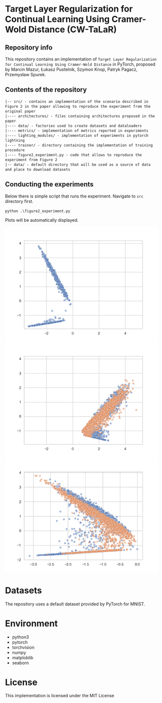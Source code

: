 # Target Layer Regularization for Continual Learning Using Cramer-Wold Distance (CW-TaLaR)

## Repository info

This repository contains an implementation of `Target Layer Regularization for Continual Learning Using Cramer-Wold Distance` in PyTorch, proposed by Marcin Mazur, Łukasz Pustelnik, Szymon Knop, Patryk Pagacz, Przemysław Spurek.

## Contents of the repository

```text
|-- src/ - contains an implementation of the scenario described in Figure 2 in the paper allowing to reproduce the experiment from the original paper
|---- architectures/ - files containing architectures proposed in the paper
|---- data/ - factories used to create datasets and dataloaders
|---- metrics/ - implementation of metrics reported in experiments
|---- lighting_modules/ - implementation of experiments in pytorch lightning
|---- trainer/ - directory containing the implementation of training procedure
|---- figure2_experiment.py - code that allows to reproduce the experiment from Figure 2
|-- data/ - default directory that will be used as a source of data and place to download datasets
```

## Conducting the experiments

Below there is simple script that runs the experiment. Navigate to `src` directory first.

`python .\figure2_experiment.py`

Plots will be automatically displayed.

![First task](doc/first_task.png)
![Second task](doc/second_task_without_generator.png)
![Second task with generator (CW-TaLaR)](doc/second_task_with_generator.png)

# Datasets

The repository uses a default dataset provided by PyTorch for MNIST.

# Environment

- python3
- pytorch
- torchvision
- numpy
- matploblib
- seaborn

# License

This implementation is licensed under the MIT License
